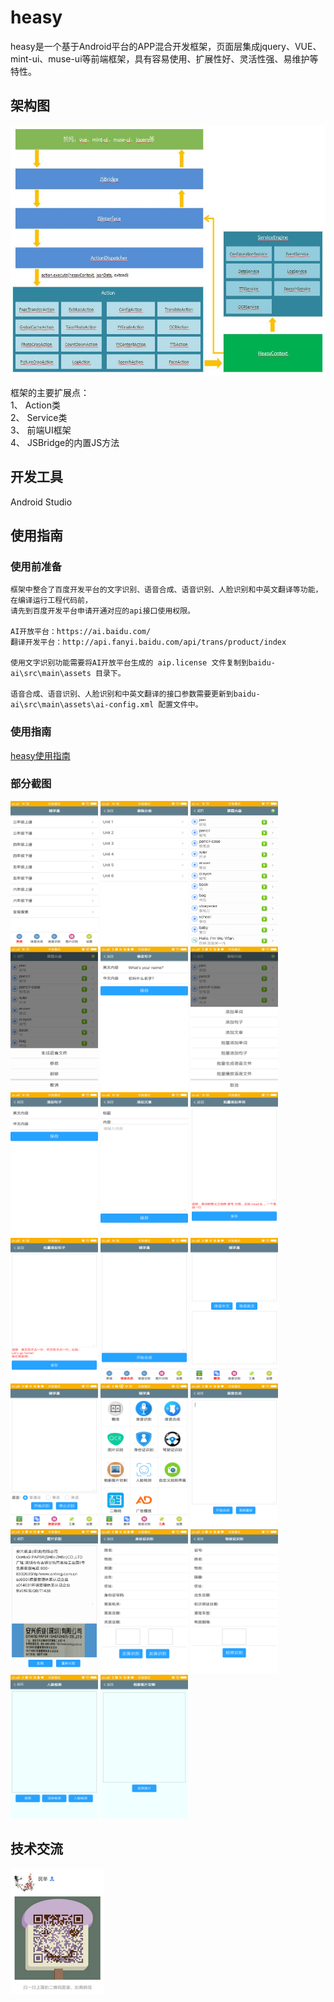 # heasy  
heasy是一个基于Android平台的APP混合开发框架，页面层集成jquery、VUE、mint-ui、muse-ui等前端框架，具有容易使用、扩展性好、灵活性强、易维护等特性。  

## 架构图   
<img src="https://github.com/chenjuwen/heasy/blob/master/doc/design-pic.jpg" width="600" height="400"/> 

框架的主要扩展点：  
    1、	Action类  
    2、	Service类  
    3、	前端UI框架  
    4、	JSBridge的内置JS方法  

## 开发工具  
Android Studio  

## 使用指南  
### 使用前准备  
    框架中整合了百度开发平台的文字识别、语音合成、语音识别、人脸识别和中英文翻译等功能，在编译运行工程代码前，  
    请先到百度开发平台申请开通对应的api接口使用权限。  
    
	AI开放平台：https://ai.baidu.com/  
	翻译开发平台：http://api.fanyi.baidu.com/api/trans/product/index  

	使用文字识别功能需要将AI开放平台生成的 aip.license 文件复制到baidu-ai\src\main\assets 目录下。  
    
	语音合成、语音识别、人脸识别和中英文翻译的接口参数需要更新到baidu-ai\src\main\assets\ai-config.xml 配置文件中。  

### 使用指南  
<a href="https://github.com/chenjuwen/heasy/blob/master/doc/heasy_guide.docx" target="_blank">heasy使用指南</a>  

### 部分截图  
<img src="doc/demo_img/01.png" width="140" height="230"/>
<img src="doc/demo_img/02.png" width="140" height="230"/>
<img src="doc/demo_img/03.png" width="140" height="230"/>
<img src="doc/demo_img/04.png" width="140" height="230"/>
<img src="doc/demo_img/05.png" width="140" height="230"/>
<img src="doc/demo_img/06.png" width="140" height="230"/>
<img src="doc/demo_img/07.png" width="140" height="230"/>
<img src="doc/demo_img/08.png" width="140" height="230"/>
<img src="doc/demo_img/09.png" width="140" height="230"/>
<img src="doc/demo_img/10.png" width="140" height="230"/>

<img src="doc/demo_img/11.png" width="140" height="230"/>
<img src="doc/demo_img/12.png" width="140" height="230"/>
<img src="doc/demo_img/13.png" width="140" height="230"/>
<img src="doc/demo_img/14.png" width="140" height="230"/>
<img src="doc/demo_img/15.png" width="140" height="230"/>
<img src="doc/demo_img/16.png" width="140" height="230"/>
<img src="doc/demo_img/17.png" width="140" height="230"/>
<img src="doc/demo_img/18.png" width="140" height="230"/>
<img src="doc/demo_img/19.png" width="140" height="230"/>
<img src="doc/demo_img/20.png" width="140" height="230"/>

## 技术交流  
<img src="https://github.com/chenjuwen/heasy/blob/master/doc/author.jpg" width="150" height="200"/>  
